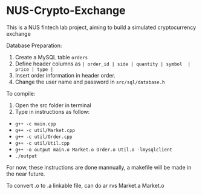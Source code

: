 # NUS-Crypto-Exchange
This is a NUS fintech lab project, aiming to build a simulated cryptocurrency exchange

Database Preparation:
1. Create a MySQL table ```orders```
2. Define header columns as ```| order_id | side | quantity | symbol  | price | type |```
3. Insert order information in header order.
4. Change the user name and password in ```src/sql/database.h```

To compile:
1. Open the src folder in terminal
2. Type in instructions as follow:
- ```g++ -c main.cpp```
- ```g++ -c util/Market.cpp```
- ```g++ -c util/Order.cpp```
- ```g++ -c util/Util.cpp```
- ```g++ -o output main.o Market.o Order.o Util.o -lmysqlclient```
- ```./output```

For now, these instructions are done mannually, a makefile will be made in the near future. 

To convert .o to .a linkable file, can do
ar rvs Market.a Market.o
